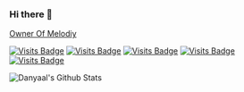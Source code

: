 ### Hi there 👋

[Owner Of Melodiy](https://github.com/DNYLA/Melodiy)

[![Visits Badge](https://badges.pufler.dev/visits/DanyaalA/DanyaalA)](https://badges.pufler.dev)
[![Visits Badge](https://badges.pufler.dev/years/DanyaalA)](https://badges.pufler.dev)
[![Visits Badge](https://badges.pufler.dev/repos/DanyaalA)](https://badges.pufler.dev)
[![Visits Badge](https://badges.pufler.dev/commits/monthly/DanyaalA)](https://badges.pufler.dev)
[![Visits Badge](https://badges.pufler.dev/years/DanyaalA)](https://badges.pufler.dev)


![Danyaal's Github Stats](https://github-readme-stats.vercel.app/api?username=DanyaalA&show_icons=true&theme=radical)



<!--
**DanyaalA/DanyaalA** is a ✨ _special_ ✨ repository because its `README.md` (this file) appears on your GitHub profile.

Here are some ideas to get you started:

- 🔭 I’m currently working on ...
- 🌱 I’m currently learning ...
- 👯 I’m looking to collaborate on ...
- 🤔 I’m looking for help with ...
- 💬 Ask me about ...
- 📫 How to reach me: ...
- 😄 Pronouns: ...
- ⚡ Fun fact: ...
-->
